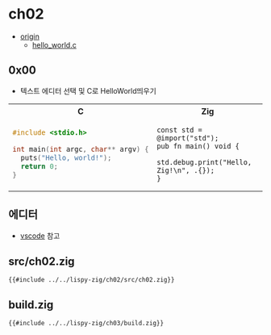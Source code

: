 # ch02

- [origin](https://www.buildyourownlisp.com/chapter2_installation)
  - [hello_world.c](https://github.com/orangeduck/BuildYourOwnLisp/blob/master/src/hello_world.c)

## 0x00

- 텍스트 에디터 선택 및 C로 HelloWorld띄우기

<table><tr><th>C</th><th>Zig</th></tr><tr><td>

```c
#include <stdio.h>

int main(int argc, char** argv) {
  puts("Hello, world!");
  return 0;
}
```
</td><td>

```zig
const std = @import("std");
pub fn main() void {
    std.debug.print("Hello, Zig!\n", .{});
}
```

</td></tr></table>

## 에디터

- [vscode](./vscode) 참고

## src/ch02.zig

``` zig
{{#include ../../lispy-zig/ch02/src/ch02.zig}}
```


## build.zig

``` zig
{{#include ../../lispy-zig/ch03/build.zig}}
```

